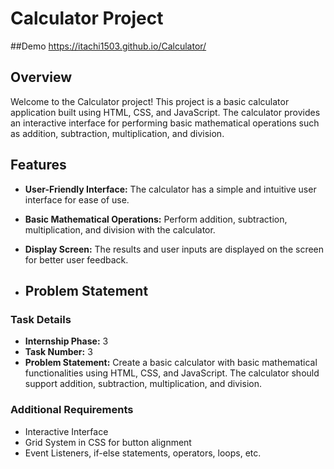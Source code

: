# Calculator Project

##Demo https://itachi1503.github.io/Calculator/

## Overview

Welcome to the Calculator project! This project is a basic calculator application built using HTML, CSS, and JavaScript. The calculator provides an interactive interface for performing basic mathematical operations such as addition, subtraction, multiplication, and division.


## Features

- **User-Friendly Interface:** The calculator has a simple and intuitive user interface for ease of use.
- **Basic Mathematical Operations:** Perform addition, subtraction, multiplication, and division with the calculator.
- **Display Screen:** The results and user inputs are displayed on the screen for better user feedback.

- ## Problem Statement

### Task Details

- **Internship Phase:** 3
- **Task Number:** 3
- **Problem Statement:** Create a basic calculator with basic mathematical functionalities using HTML, CSS, and JavaScript. The calculator should support addition, subtraction, multiplication, and division.

### Additional Requirements

- Interactive Interface
- Grid System in CSS for button alignment
- Event Listeners, if-else statements, operators, loops, etc.
